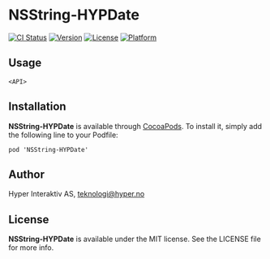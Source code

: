 # NSString-HYPDate

[![CI Status](http://img.shields.io/travis/hyperoslo/NSString-HYPDate.svg?style=flat)](https://travis-ci.org/hyperoslo/NSString-HYPDate)
[![Version](https://img.shields.io/cocoapods/v/NSString-HYPDate.svg?style=flat)](http://cocoadocs.org/docsets/NSString-HYPDate)
[![License](https://img.shields.io/cocoapods/l/NSString-HYPDate.svg?style=flat)](http://cocoadocs.org/docsets/NSString-HYPDate)
[![Platform](https://img.shields.io/cocoapods/p/NSString-HYPDate.svg?style=flat)](http://cocoadocs.org/docsets/NSString-HYPDate)

## Usage

`<API>`

## Installation

**NSString-HYPDate** is available through [CocoaPods](http://cocoapods.org). To install
it, simply add the following line to your Podfile:

`pod 'NSString-HYPDate'`

## Author

Hyper Interaktiv AS, teknologi@hyper.no

## License

**NSString-HYPDate** is available under the MIT license. See the LICENSE file for more info.

